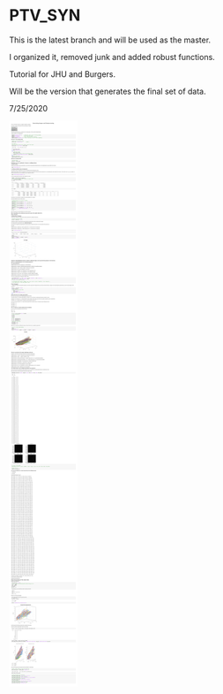 # PTV_SYN


This is the latest branch and will be used as the master. 

I organized it, removed junk and added robust functions. 

Tutorial for JHU and Burgers. 

Will be the version that generates the final set of data. 

7/25/2020

![Tracks](Complete_data_path_universal_JHU.png)